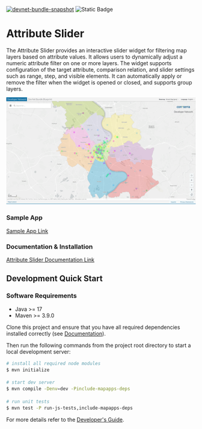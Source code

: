 [![devnet-bundle-snapshot](https://github.com/conterra/mapapps-attribute-slider/actions/workflows/devnet-bundle-snapshot.yml/badge.svg)](https://github.com/conterra/mapapps-attribute-slider/actions/workflows/devnet-bundle-snapshot.yml)
![Static Badge](https://img.shields.io/badge/tested_for_map.apps-4.18.3-%20?labelColor=%233E464F&color=%232FC050)

# Attribute Slider

The Attribute Slider provides an interactive slider widget for filtering map layers based on attribute values. It allows users to dynamically adjust a numeric attribute filter on one or more layers. The widget supports configuration of the target attribute, comparison relation, and slider settings such as range, step, and visible elements. It can automatically apply or remove the filter when the widget is opened or closed, and supports group layers.

![Screenshot App](https://github.com/conterra/mapapps-attribute-slider/blob/main/screenshot.png)

### Sample App

[Sample App Link](https://demos.conterra.de/mapapps/resources/apps/public_demo_attributeslider/index.html)

### Documentation & Installation

[Attribute Slider Documentation Link](https://github.com/conterra/mapapps-attribute-slider/tree/master/src/main/js/bundles/dn_attributeslider)

## Development Quick Start

### Software Requirements

- Java >= 17
- Maven >= 3.9.0

Clone this project and ensure that you have all required dependencies installed correctly (see [Documentation](https://docs.conterra.de/en/mapapps/latest/developersguide/getting-started/set-up-development-environment.html)).

Then run the following commands from the project root directory to start a local development server:

```bash
# install all required node modules
$ mvn initialize

# start dev server
$ mvn compile -Denv=dev -Pinclude-mapapps-deps

# run unit tests
$ mvn test -P run-js-tests,include-mapapps-deps
```

For more details refer to the [Developer's Guide](https://docs.conterra.de/en/mapapps/latest/developersguide/getting-started/).
